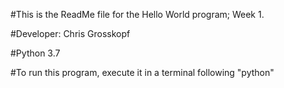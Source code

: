 #This is the ReadMe file for the Hello World program; Week 1.

#Developer: Chris Grosskopf

#Python 3.7

#To run this program, execute it in a terminal following "python"
